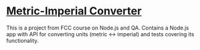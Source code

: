 # [Metric-Imperial Converter](https://www.freecodecamp.org/learn/quality-assurance/quality-assurance-projects/metric-imperial-converter)
This is a project from FCC course on Node.js and QA. Contains a Node.js app with API for converting units (metric <-> imperial) and tests covering its functionality.
